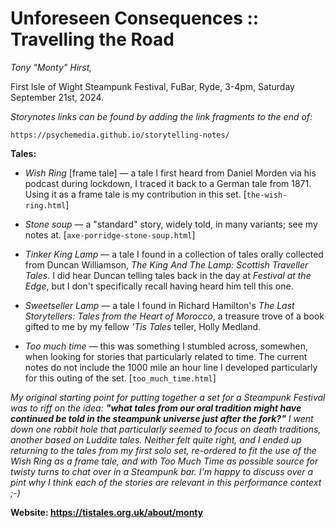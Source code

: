 # Unforeseen Consequences :: Travelling the Road

*Tony "Monty" Hirst,*

First Isle of Wight Steampunk Festival, FuBar, Ryde, 3-4pm, Saturday September 21st, 2024.

*Storynotes links can be found by adding the link fragments to the end of:*

`https://psychemedia.github.io/storytelling-notes/`

__Tales:__

- *Wish Ring* [frame tale] — a tale I first heard from Daniel Morden via his podcast during lockdown, I traced it back to a German tale from 1871. Using it as a frame tale is my contribution in this set. [`the-wish-ring.html`]

- *Stone soup* — a "standard" story, widely told, in many variants; see my notes at. [`axe-porridge-stone-soup.html`]

- *Tinker King Lamp* — a tale I found in a collection of tales orally collected from Duncan Williamson, *The King And The Lamp: Scottish Traveller Tales*. I did hear Duncan telling tales back in the day at *Festival at the Edge*, but I don't specifically recall having heard him tell this one.

- *Sweetseller Lamp* — a tale I found in Richard Hamilton's *The Last Storytellers: Tales from the Heart of Morocco*, a treasure trove of a book gifted to me by my fellow *'Tis Tales* teller, Holly Medland.

- *Too much time* — this was something I stumbled across, somewhen, when looking for stories that particularly related to time. The current notes do not include the 1000 mile an hour line I developed particularly for this outing of the set. [`too_much_time.html`]

*My original starting point for putting together a set for a Steampunk Festival was to riff on the idea: __"what tales from our oral tradition might have continued be told in the steampunk universe just after the fork?"__ I went down one rabbit hole that particularly seemed to focus on death traditions, another based on Luddite tales. Neither felt quite right, and I ended up returning to the tales from my first solo set, re-ordered to fit the use of the Wish Ring as a frame tale, and with Too Much Time as possible source for twisty turns to chat over in a Steampunk bar. I'm happy to discuss over a pint why I think each of the stories are relevant in this performance context ;-)*

__Website: https://tistales.org.uk/about/monty__
